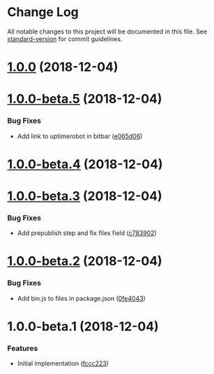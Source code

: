 # Change Log

All notable changes to this project will be documented in this file. See [standard-version](https://github.com/conventional-changelog/standard-version) for commit guidelines.

<a name="1.0.0"></a>
# [1.0.0](https://github.com/relekang/uptimerobot-cli/compare/v1.0.0-beta.5...v1.0.0) (2018-12-04)



<a name="1.0.0-beta.5"></a>
# [1.0.0-beta.5](https://github.com/relekang/uptimerobot-cli/compare/v1.0.0-beta.4...v1.0.0-beta.5) (2018-12-04)


### Bug Fixes

* Add link to uptimerobot in bitbar ([e065d06](https://github.com/relekang/uptimerobot-cli/commit/e065d06))



<a name="1.0.0-beta.4"></a>
# [1.0.0-beta.4](https://github.com/relekang/uptimerobot-cli/compare/v1.0.0-beta.3...v1.0.0-beta.4) (2018-12-04)



<a name="1.0.0-beta.3"></a>
# [1.0.0-beta.3](https://github.com/relekang/uptimerobot-cli/compare/v1.0.0-beta.2...v1.0.0-beta.3) (2018-12-04)


### Bug Fixes

* Add prepublish step and fix files field ([c783902](https://github.com/relekang/uptimerobot-cli/commit/c783902))



<a name="1.0.0-beta.2"></a>
# [1.0.0-beta.2](https://github.com/relekang/uptimerobot-cli/compare/v1.0.0-beta.1...v1.0.0-beta.2) (2018-12-04)


### Bug Fixes

* Add bin.js to files in package.json ([0fe4043](https://github.com/relekang/uptimerobot-cli/commit/0fe4043))



<a name="1.0.0-beta.1"></a>
# 1.0.0-beta.1 (2018-12-04)


### Features

* Initial implementation ([fccc223](https://github.com/relekang/uptimerobot-cli/commit/fccc223))
